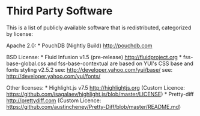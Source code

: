 Third Party Software
====================

This is a list of publicly available software that is redistributed, categorized by license:

Apache 2.0:
    * PouchDB (Nightly Build) http://pouchdb.com

BSD License:
    * Fluid Infusion v1.5 (pre-release) http://fluidproject.org
    * fss-base-global.css and fss-base-contextual are based on YUI's CSS base and fonts styling v2.5.2
      see: http://developer.yahoo.com/yui/base/
      see: http://developer.yahoo.com/yui/fonts/

Other licenses:
    * Highlight.js v7.5 http://highlightjs.org (Custom Licence: https://github.com/isagalaev/highlight.js/blob/master/LICENSE)
    * Pretty-diff http://prettydiff.com (Custom Licence: https://github.com/austincheney/Pretty-Diff/blob/master/README.md)